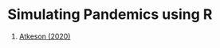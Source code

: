 # Simulating Pandemics using R

1. [Atkeson (2020)](https://raw.githack.com/itamarcaspi/covid-simulation/master/seir-model.html)